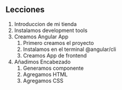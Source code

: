 ## Lecciones
1. Introduccion de mi tienda
2. Instalamos development tools
3. Creamos Angular App
    1. Primero creamos el proyecto
    2. Instalamos en el terminal @angular/cli
    3. Creamos App de frontend
4. Añadimos Encabezado
    1. Generamos componente
    2. Agregamos HTML
    3. Agregamos CSS
